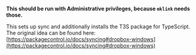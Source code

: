 **This should be run with Administrative privileges, because `mklink` needs those.**

This sets up sync and additionally installs the T3S package for TypeScript. The original idea can be found here: [https://packagecontrol.io/docs/syncing#dropbox-windows](https://packagecontrol.io/docs/syncing#dropbox-windows)